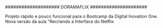 #################### DORAMAFLIX #####################

Projeto rápido e pouco funcional para o Bootcamp da Digital Inovation One. Nova versão da aula "Recriando a Interface do Netflix
